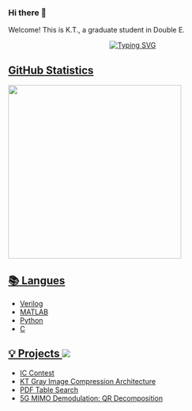 ### Hi there 👋 

Welcome! This is K.T., a graduate student in Double E.

<p align="center">
<a href="https://github.com/KT0331">
    <img src="https://readme-typing-svg.demolab.com?font=Fira+Code&size=25&duration=3000&pause=10&color=B1AEF7&background=FFFFFF00&center=true&multiline=true&width=1000&height=80&lines=Researcher+%7C+Master+Student;Electrical+Engineering+%7C+Digital+IC+Design" alt="Typing SVG" />  

  
<!--[<img src='https://cdn.jsdelivr.net/npm/simple-icons@3.0.1/icons/github.svg' alt='github' height='40'>](https://github.com/KT0331)  [<img src='https://cdn.jsdelivr.net/npm/simple-icons@3.0.1/icons/linkedin.svg' alt='linkedin' height='40'>](https://www.linkedin.com/in/kuan-ting)  -->
  
<!-- GitHub Statistics -->


## GitHub Statistics  

<div >  
  
<img height="350px" src="https://github-readme-stats.vercel.app/api/top-langs/?username=KT0331&hide_border=true&show_icons=true&langs_count=6&icon_color=fff&bg_color=0,52fa5a,4dfcff,c64dff&theme=graywhite&theme=dracula"/>

<!--![](http://github-profile-summary-cards.vercel.app/api/cards/profile-details?username=KT0331&theme=dracula) -->
  
## 📚 Langues  
  
- Verilog
- MATLAB
- Python
- C
  
## 💡 Projects  ![](https://img.shields.io/badge/Text_Editor-Sublime-9370DB)
- [IC Contest](https://github.com/KT0331/IC_Contest)
- [KT Gray Image Compression Architecture](https://github.com/KT0331/NCHU_2023_Spring_SOC_Lab/tree/main/Final%20Project)  
- [PDF Table Search](https://github.com/KT0331/NTU_2023_Fall_BDS-HW3a/tree/9)
- [5G MIMO Demodulation: QR Decomposition](https://github.com/KT0331/NTU_2023_Fall_CVSD/blob/main/HW/Final/team51_report.pdf)
